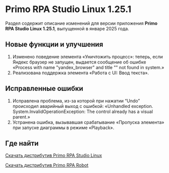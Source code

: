 # Primo RPA Studio Linux 1.25.1

Раздел содержит описание изменений для версии приложения **Primo RPA Studio Linux 1.25.1**, выпущенной в январе 2025 года. 

## Новые функции и улучшения

1. Изменено поведение элемента «Уничтожить процесс»: теперь, если Яндекс браузер не запущен, выдается сообщение об ошибке «Process with name "yandex_browser" and title "" not found in system.»
1. Реализована поддержка элемента «Работа с UI: Ввод текста».


## Исправленные ошибки 

1.	Исправлена проблема, из-за которой при нажатии “Undo” происходил аварийный выход с ошибкой: «Unhandled exception. System.InvalidOperationException: The control already has a visual parent.»
1. Устранена ошибка, вызывавшая срабатывание «Пропуска элемента» при запуске диаграммы в режиме «Playback».


## Где найти 

[Скачать дистрибутив Primo RPA Studio Linux](https://disk.primo-rpa.ru/index.php/s/t9BHBjR6PP06Yax?path=%2FRelease%2FStudio)

[Скачать дистрибутив Primo RPA Robot](https://disk.primo-rpa.ru/index.php/s/t9BHBjR6PP06Yax?path=%2FRelease%2FRobot)
